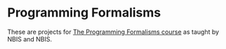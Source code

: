 # Programming Formalisms

These are projects for [The Programming Formalisms course](https://github.com/UPPMAX/programming_formalisms) as taught by NBIS and NBIS.
